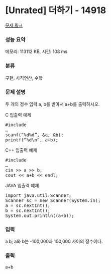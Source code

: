 # [Unrated] 더하기 - 14918 

[문제 링크](https://www.acmicpc.net/problem/14918) 

### 성능 요약

메모리: 113112 KB, 시간: 108 ms

### 분류

구현, 사칙연산, 수학

### 문제 설명

<p>두 개의 정수 입력 a, b를 받아서 a+b를 출력하시오.</p>

<p>C 입출력 예제</p>

<pre>#include <stdio.h>
…
scanf(“%d%d”, &a, &b);
printf(“%d\n”, a+b);</pre>

<p>C++ 입출력 예제</p>

<pre>#include <iostream>
…
cin >> a >> b;
cout << a+b << endl;</pre>

<p>JAVA 입출력 예제</p>

<pre>import java.util.Scanner;
Scanner sc = new Scanner(System.in);
a = sc.nextInt();
b = sc.nextInt();
System.out.println((a+b));</pre>

### 입력 

 <p>a b; a와 b는 -100,000과 100,000 사이의 정수이다.</p>

### 출력 

 <p>a+b</p>

